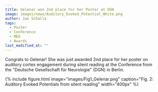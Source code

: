 ```yaml
---
title: Gelenar won 2nd place for her Poster at DGN
image: images/news/Auditory_Evoked_Potential_White.png
author: Jan Schalla
tags: 
  - Poster
  - Conference
  - MEG
  - Awards
last_modified_at: ""
---
```


<!-- excerpt start -->
Congrats to Gelenar! She was just awarded 2nd place for her poster on auditory cortex engagement during silent reading at the Conference from the "Deutsche Gesellschaft für Neurologie" (DGN) in Berlin.
<!-- excerpt end -->

{%
  include figure.html
  image="images/Fig1_Gelenar.png"
  caption="Fig. 2: Auditory Evoked Potentials from silent reading"
  width="400px"
%}

